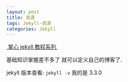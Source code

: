 ```yaml
---
layout: post
title: 资源
tags: Jekyll-资源
categories: Jekyll
---
```


[ 掌心 jekyll 教程系列 ][1]


基础知识掌握差不多了 就可以定义自己的博客了.

jekyll 版本查看: `jekyll -v` 我的是 3.3.0 








































































































































[1]:	http://www.zhanxin.info/jekyll/2013-08-07-jekyll-custom-blog.html
